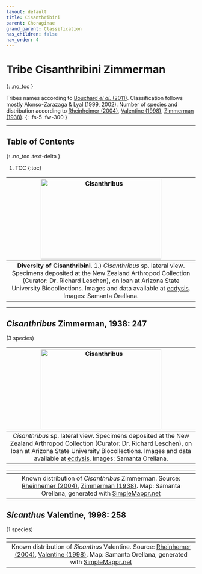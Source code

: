 ```yaml
---
layout: default
title: Cisanthribini
parent: Choraginae
grand_parent: Classification
has_children: false
nav_order: 4
---
```



# Tribe Cisanthribini Zimmerman
{: .no_toc }

Tribes names according to [Bouchard _el al._ (2011)](https://zookeys.pensoft.net/articles.php?id=4001). Classification follows mostly Alonso-Zarazaga & Lyal (1999, 2002). Number of species and distribution according to [Rheinheimer (2004)](https://www.zobodat.at/pdf/Mitt-Ent-Ver-Stuttgart_39_2004_0001-0244.pdf), [Valentine (1998)](https://digitalcommons.unl.edu/cgi/viewcontent.cgi?article=1378&context=insectamundi), [Zimmerman (1938)](http://hbs.bishopmuseum.org/pubs-online/pdf/op14-13.pdf).
{: .fs-5 .fw-300 }

---

## Table of Contents
{: .no_toc .text-delta }

1. TOC
{:toc}

| [<img src="https://serv.biokic.asu.edu/imglib/ecdysis/Anthribidae/202303/NZAC_Cisanthribus_lateral_edit_1679446274.jpg" alt="Cisanthribus" width="320" height="213.4">](https://serv.biokic.asu.edu/ecdysis/imagelib/imgdetails.php?imgid=303547) 
|:--:| 
|**Diversity of Cisanthribini.** 1.) *Cisanthribus* sp. lateral view. Specimens deposited at the New Zealand Arthropod Collection (Curator: Dr. Richard Leschen), on loan at Arizona State University Biocollections. Images and data available at [ecdysis](https://serv.biokic.asu.edu/ecdysis/index.php). Images: Samanta Orellana. |

---

## _Cisanthribus_ Zimmerman, 1938: 247
(3 species)

| [<img src="https://serv.biokic.asu.edu/imglib/ecdysis/Anthribidae/202303/NZAC_Cisanthribus_lateral_edit_1679446274.jpg" alt="Cisanthribus" width="320" height="213.4">](https://serv.biokic.asu.edu/ecdysis/imagelib/imgdetails.php?imgid=303547) 
|:--:| 
|*Cisanthribus* sp. lateral view. Specimens deposited at the New Zealand Arthropod Collection (Curator: Dr. Richard Leschen), on loan at Arizona State University Biocollections. Images and data available at [ecdysis](https://serv.biokic.asu.edu/ecdysis/index.php). Images: Samanta Orellana. |

|<img src="https://www.simplemappr.net/map/20241" alt="" />| 
|:--:| 
|Known distribution of _Cisanthribus_ Zimmerman. Source: [Rheinhemer (2004)](https://www.zobodat.at/pdf/Mitt-Ent-Ver-Stuttgart_39_2004_0001-0244.pdf), [Zimmerman (1938)](http://hbs.bishopmuseum.org/pubs-online/pdf/op14-13.pdf). Map: Samanta Orellana, generated with [SimpleMappr.net](https://www.simplemappr.net/) |

## _Sicanthus_ Valentine, 1998: 258
(1 species)

|<img src="https://www.simplemappr.net/map/20250" alt="" />| 
|:--:| 
|Known distribution of _Sicanthus_ Valentine. Source: [Rheinhemer (2004)](https://www.zobodat.at/pdf/Mitt-Ent-Ver-Stuttgart_39_2004_0001-0244.pdf), [Valentine (1998)](https://digitalcommons.unl.edu/cgi/viewcontent.cgi?article=1378&context=insectamundi). Map: Samanta Orellana, generated with [SimpleMappr.net](https://www.simplemappr.net/) |


